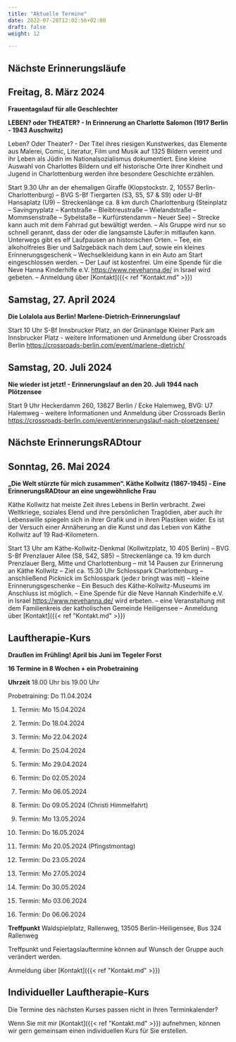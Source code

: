 ```yaml
---
title: "Aktuelle Termine"
date: 2022-07-28T12:02:56+02:00
draft: false
weight: 12

---
```

## Nächste Erinnerungsläufe 

## Freitag, 8. März 2024

__Frauentagslauf für alle Geschlechter__

__LEBEN? oder THEATER? - In Erinnerung an Charlotte Salomon (1917 Berlin - 1943 Auschwitz)__

Leben? Oder Theater? - Der Titel ihres riesigen Kunstwerkes, das Elemente aus Malerei, Comic, Literatur, Film und Musik auf 1325 Bildern vereint und ihr Leben als Jüdin im Nationalsozialismus dokumentiert. Eine kleine Auswahl von Charlottes Bildern und elf historische Orte ihrer Kindheit und Jugend in Charlottenburg werden ihre besondere Geschichte erzählen.  


Start 9.30 Uhr an der ehemaligen Giraffe (Klopstockstr. 2, 10557 Berlin-Charlottenburg) – BVG S-Bf Tiergarten (S3, S5, S7 & S9) oder U-Bf Hansaplatz (U9)  – Streckenlänge ca. 8 km durch Charlottenburg (Steinplatz – Savingnyplatz – Kantstraße – Bleibtreustraße – Wielandstraße – Mommsenstraße – Sybelstaße – Kurfürstendamm – Neuer See) – Strecke kann auch mit dem Fahrrad gut bewältigt werden. – Als Gruppe wird nur so schnell gerannt, dass der oder die langsamste Läufer:in mitlaufen kann. Unterwegs gibt es elf Laufpausen an historischen Orten. – Tee, ein alkoholfreies Bier und Salzgebäck nach dem Lauf, sowie ein kleines Erinnerungsgeschenk – Wechselkleidung kann in ein Auto am Start eingeschlossen werden. – Der Lauf ist kostenfrei. Um eine Spende für die Neve Hanna Kinderhilfe e.V. https://www.nevehanna.de/ in Israel wird gebeten. – Anmeldung über [Kontakt]({{< ref "Kontakt.md" >}})


## Samstag, 27. April 2024

__Die Lolalola aus Berlin! Marlene-Dietrich-Erinnerungslauf__

Start 10 Uhr S-Bf Innsbrucker Platz, an der Grünanlage Kleiner Park am Innsbrucker Platz - weitere Informationen und Anmeldung über Crossroads Berlin https://crossroads-berlin.com/event/marlene-dietrich/

## Samstag, 20. Juli 2024

__Nie wieder ist jetzt! - Erinnerungslauf an den 20. Juli 1944 nach Plötzensee__


Start 9 Uhr Heckerdamm 260, 13627 Berlin / Ecke Halemweg, BVG: U7 Halemweg - weitere Informationen und Anmeldung über Crossroads Berlin https://crossroads-berlin.com/event/erinnerungslauf-nach-ploetzensee/

## Nächste ErinnerungsRADtour

## Sonntag, 26. Mai 2024

__„Die Welt stürzte für mich zusammen“. Käthe Kollwitz (1867-1945) - Eine ErinnerungsRADtour an eine ungewöhnliche Frau__

Käthe Kollwitz hat meiste Zeit ihres Lebens in Berlin verbracht. Zwei Weltkriege, soziales Elend und ihre persönlichen Tragödien, aber auch ihr Lebenswille spiegeln sich in ihrer Grafik und in ihren Plastiken wider. Es ist der Versuch einer Annäherung an die Kunst und das Leben von Käthe Kollwitz auf 19 Rad-Kilometern. 

Start 13 Uhr am Käthe-Kollwitz-Denkmal (Kollwitzplatz, 10 405 Berlin) – BVG S-Bf Prenzlauer Allee (S8, S42, S85) – Streckenlänge ca. 19 km durch Prenzlauer Berg, Mitte und Charlottenburg – mit 14 Pausen zur Erinnerung an Käthe Kollwitz – Ziel ca. 15.30 Uhr Schlosspark Charlottenburg – anschließend Picknick im Schlosspark (jede:r bringt was mit) – kleine Erinnerungsgeschenke – Ein Besuch des Käthe-Kollwitz-Museums im Anschluss ist möglich. – Eine Spende für die Neve Hannah Kinderhilfe e.V. in Israel https://www.nevehanna.de/ wird erbeten. – eine Veranstaltung mit dem Familienkreis der katholischen Gemeinde Heiligensee – Anmeldung über [Kontakt]({{< ref "Kontakt.md" >}})


## Lauftherapie-Kurs 

__Draußen im Frühling! April bis Juni im Tegeler Forst__

__16 Termine in 8 Wochen + ein Probetraining__

__Uhrzeit__ 18.00 Uhr bis 19.00 Uhr
 
Probetraining: Do 11.04.2024

1. Termin: Mo 15.04.2024 

2. Termin: Do 18.04.2024

3. Termin: Mo 22.04.2024 

4. Termin: Do 25.04.2024

5. Termin: Mo 29.04.2024

6. Termin: Do 02.05.2024

7. Termin: Mo 06.05.2024

8. Termin: Do 09.05.2024 (Christi Himmelfahrt)

9. Termin: Mo 13.05.2024

10. Termin: Do 16.05.2024

11. Termin: Mo 20.05.2024 (Pfingstmontag)

12. Termin: Do 23.05.2024

13. Termin: Mo 27.05.2024 

14. Termin: Do 30.05.2024

15. Termin: Mo 03.06.2024

16. Termin: Do 06.06.2024


__Treffpunkt__ Waldspielplatz, Rallenweg, 13505 Berlin-Heiligensee, Bus 324 Rallenweg

Treffpunkt und Feiertagslauftermine können auf Wunsch der Gruppe auch verändert werden. 

Anmeldung über [Kontakt]({{< ref "Kontakt.md" >}})



## Individueller Lauftherapie-Kurs 

Die Termine des nächsten Kurses passen nicht in Ihren Terminkalender?

Wenn Sie mit mir [Kontakt]({{< ref "Kontakt.md" >}}) aufnehmen, können wir gern gemeinsam einen individuellen Kurs für Sie erstellen.





